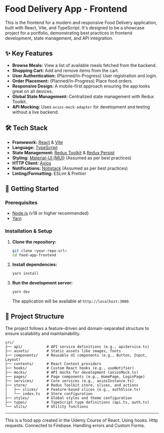 # Food Delivery App - Frontend

This is the frontend for a modern and responsive Food Delivery application, built with React, Vite, and TypeScript. It's designed to be a showcase project for a portfolio, demonstrating best practices in frontend development, state management, and API integration.

## ✨ Key Features

- **Browse Meals:** View a list of available meals fetched from the backend.
- **Shopping Cart:** Add and remove items from the cart.
- **User Authentication:** (Planned/In-Progress) User registration and login.
- **Order Placement:** (Planned/In-Progress) Place food orders.
- **Responsive Design:** A mobile-first approach ensuring the app looks great on all devices.
- **Global State Management:** Centralized state management with Redux Toolkit.
- **API Mocking:** Uses `axios-mock-adapter` for development and testing without a live backend.

## 🛠️ Tech Stack

- **Framework:** [React](https://reactjs.org/) & [Vite](https://vitejs.dev/)
- **Language:** [TypeScript](https://www.typescriptlang.org/)
- **State Management:** [Redux Toolkit](https://redux-toolkit.js.org/) & [Redux Persist](https://github.com/rt2zz/redux-persist)
- **Styling:** [Material-UI (MUI)](https://mui.com/) (Assumed as per best practices)
- **HTTP Client:** [Axios](https://axios-http.com/)
- **Notifications:** [Notistack](https://iamhosseindhv.com/notistack) (Assumed as per best practices)
- **Linting/Formatting:** ESLint & Prettier

## 🚀 Getting Started

### Prerequisites

- [Node.js](https://nodejs.org/en/) (v18 or higher recommended)
- [Yarn](https://yarnpkg.com/)

### Installation & Setup

1. **Clone the repository:**
   ```bash
   git clone <your-repo-url>
   cd food-app-frontend
   ```

2. **Install dependencies:**
   ```bash
   yarn install
   ```

3. **Run the development server:**
   ```bash
   yarn dev
   ```

   The application will be available at `http://localhost:3000`.

## 📂 Project Structure

The project follows a feature-driven and domain-separated structure to ensure scalability and maintainability.

```
src/
├── api/           # API service definitions (e.g., apiService.ts)
├── assets/        # Static assets like images, fonts
├── components/    # Reusable UI components (e.g., Button, Input, Layout)
├── contexts/      # React Context providers
├── hooks/         # Custom React hooks (e.g., useNotifier)
├── mocks/         # API mocks for development (axiosMock.ts)
├── pages/         # Page components (e.g., HomePage, LoginPage)
├── services/      # Core services (e.g., axiosInstance.ts)
├── store/         # Redux Toolkit store, slices, and actions
│   ├── slices/    # Feature-based slices (e.g., authSlice.ts)
│   └── index.ts   # Store configuration
├── styles/        # Global styles and theme configuration
├── types/         # TypeScript type definitions (api.ts, auth.ts)
└── utils/         # Utility functions
```

---

This is a food app created in the Udemy Course of React. Using hooks.
Http requests. Connected to Firebase. Handling errors and Custom Forms.
